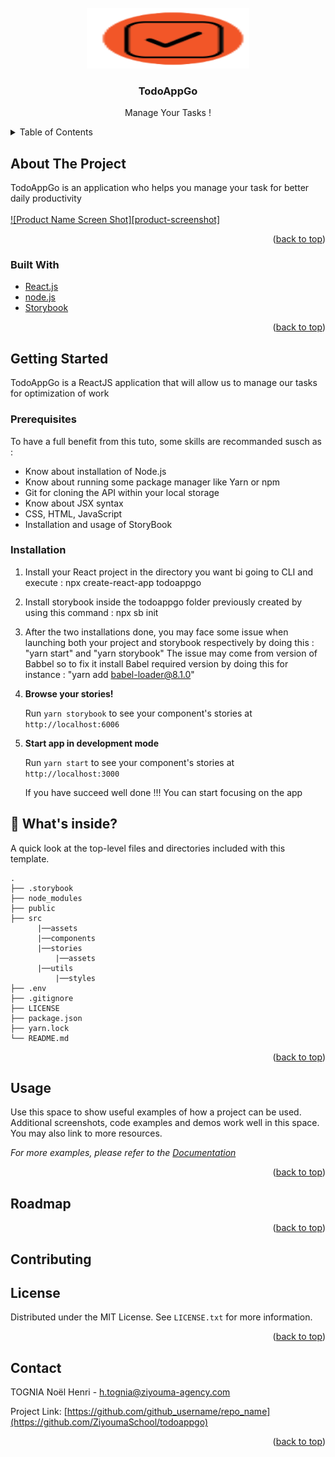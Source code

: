 

<div id="top"></div>

<!-- PROJECT LOGO -->
<br />
<div align="center">
  <a href="https://github.com/ZiyoumaSchool/todoappgo">
    <img src="images/logo.png" alt="Logo" width="260" height="97">
  </a>

<h3 align="center">TodoAppGo</h3>

  <p align="center">
    Manage Your Tasks !
    <br />
    
  </p>
</div>



<!-- TABLE OF CONTENTS -->
<details>
  <summary>Table of Contents</summary>
  <ol>
    <li>
      <a href="#about-the-project">About The Project</a>
      <ul>
        <li><a href="#built-with">Built With</a></li>
      </ul>
    </li>
    <li>
      <a href="#getting-started">Getting Started</a>
      <ul>
        <li><a href="#prerequisites">Prerequisites</a></li>
        <li><a href="#installation">Installation</a></li>
      </ul>
    </li>
    <li><a href="#usage">Usage</a></li>
    <li><a href="#roadmap">Roadmap</a></li>
    <li><a href="#contributing">Contributing</a></li>
    <li><a href="#license">License</a></li>
    <li><a href="#contact">Contact</a></li>
    <li><a href="#acknowledgments">Acknowledgments</a></li>
  </ol>
</details>



<!-- ABOUT THE PROJECT -->
## About The Project
TodoAppGo is an application who helps you manage your task for better daily productivity<br/><br/>
[![Product Name Screen Shot][product-screenshot]](https://www.figma.com/file/KlrToaA7Dj1Sm0opq37ICg/React-interm%C3%A9diaire?node-id=0%3A1)

<!-- Here's a blank template to get started: To avoid retyping too much info. Do a search and replace with your text editor for the following: `github_username`, `repo_name`, `twitter_handle`, `linkedin_username`, `email`, `email_client`, `project_title`, `project_description` -->

<p align="right">(<a href="#top">back to top</a>)</p>



### Built With

* [React.js](https://reactjs.org/)
* [node.js](https://nodejs.org/)
* [Storybook](https://storybook.js.org//)


<p align="right">(<a href="#top">back to top</a>)</p>



<!-- GETTING STARTED -->
## Getting Started

TodoAppGo is a ReactJS application that will allow us to manage our tasks for optimization of work

### Prerequisites

To have a full benefit from this tuto, some skills are recommanded susch as :
 - Know about installation of Node.js
 - Know about running some package manager like Yarn or npm
 - Git for cloning the API within your local storage
 - Know about JSX syntax
 - CSS, HTML, JavaScript 
 - Installation and usage of StoryBook


### Installation

1. Install your React project in the directory you want bi going to CLI and execute : 
    npx create-react-app todoappgo
2. Install storybook inside the todoappgo folder previously created by using this command :
   npx sb init
3. After the two installations done, you may face some issue when launching both your project and storybook respectively by doing this : "yarn start"   and "yarn storybook"
   The issue may come from version of Babbel so to fix it install Babel required version by doing this for instance : "yarn add babel-loader@8.1.0"
4.  **Browse your stories!**

    Run `yarn storybook` to see your component's stories at `http://localhost:6006`

5.  **Start app in development mode**

    Run `yarn start` to see your component's stories at `http://localhost:3000`
    
    If you have succeed well done !!! You can start focusing on the app
    

## 🔎 What's inside?

A quick look at the top-level files and directories included with this template.

    .
    ├── .storybook
    ├── node_modules
    ├── public
    ├── src
          |──assets
          |──components
          |──stories
              |──assets
          |──utils
              |──styles
    ├── .env
    ├── .gitignore
    ├── LICENSE
    ├── package.json
    ├── yarn.lock
    └── README.md





<p align="right">(<a href="#top">back to top</a>)</p>



<!-- USAGE EXAMPLES -->
## Usage

Use this space to show useful examples of how a project can be used. Additional screenshots, code examples and demos work well in this space. You may also link to more resources.

_For more examples, please refer to the [Documentation](https://example.com)_

<p align="right">(<a href="#top">back to top</a>)</p>



<!-- ROADMAP -->
## Roadmap



<p align="right">(<a href="#top">back to top</a>)</p>



<!-- CONTRIBUTING -->
## Contributing





<!-- LICENSE -->
## License

Distributed under the MIT License. See `LICENSE.txt` for more information.

<p align="right">(<a href="#top">back to top</a>)</p>



<!-- CONTACT -->
## Contact

TOGNIA Noël Henri - h.tognia@ziyouma-agency.com

Project Link: [https://github.com/github_username/repo_name](https://github.com/ZiyoumaSchool/todoappgo)

<p align="right">(<a href="#top">back to top</a>)</p>



